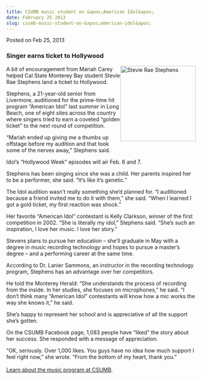 ```yaml
---
title: CSUMB music student on &apos;American Idol&apos;
date: February 25 2013
slug: csumb-music-student-on-&apos;american-idol&apos;
---
```


  



<span class="date">Posted on Feb 25, 2013    </span>
<h3>Singer earns ticket to Hollywood</h3>
<p><img alt="Stevie Rae Stephens" src="https://news.csumb.edu/sites/default/files/65/attachments/news/images/stephens.jpg" style="width:200px; height:200px; float:right">A bit of
encouragement from Mariah Carey helped Cal State Monterey Bay
student Stevie Rae Stephens land a ticket to Hollywood.</img></p>
<p>Stephens, a 21-year-old senior from Livermore, auditioned for
the prime-time hit program &#x201C;American Idol&#x201D; last summer in Long
Beach, one of eight sites across the country where singers tried to
earn a coveted &#x201C;golden ticket&#x201D; to the next round of
competition.</p>
<p>&#x201C;Mariah ended up giving me a thumbs up offstage before my
audition and that took some of the nerves away,&#x201D; Stephens said.</p>
<p>Idol&#x2019;s &#x201C;Hollywood Week&#x201D; episodes will air Feb. 6 and 7.</p>
<p>Stephens has been singing since she was a child. Her parents
inspired her to be a performer, she said. &#x201C;It&#x2019;s like it&#x2019;s
genetic.&#x201D;</p>
<p>The Idol audition wasn&#x2019;t really something she&#x2019;d planned for. &#x201C;I
auditioned because a friend invited me to do it with them,&#x201D; she
said. &#x201C;When I learned I got a gold ticket, my first reaction was
shock.&#x201D;</p>
<p>Her favorite &#x201C;American Idol&#x201D; contestant is Kelly Clarkson,
winner of the first competition in 2002. &#x201C;She is literally my
idol,&#x201D; Stephens said. &#x201C;She&#x2019;s such an inspiration, I love her music.
I love her story.&#x201D;</p>
<p>Stevens plans to pursue her education &#x2013; she&#x2019;ll graduate in May
with a degree in music recording technology and hopes to pursue a
master&#x2019;s degree &#x2013; and a performing career at the same time.</p>
<p>According to Dr. Lanier Sammons, an instructor in the recording
technology program, Stephens has an advantage over her
competitors.</p>
<p>He told the Monterey Herald: &#x201C;She understands the process of
recording from the inside. In her studies, she focuses on
microphones,&#x201D; he said. &#x201C;I don&#x2019;t think many &#x201C;American Idol&#x201D;
contestants will know how a mic works the way she knows it,&#x201D; he
said.</p>
<p>She&#x2019;s happy to represent her school and is appreciative of all
the support she&#x2019;s gotten.</p>
<p>On the CSUMB Facebook page, 1,083 people have &#x201C;liked&#x201D; the story
about her success. She responded with a message of
appreciation.</p>
<p>&#x201C;OK, seriously. Over 1,000 likes. You guys have no idea how much
support I feel right now,&#x201D; she wrote. &#x201C;From the bottom of my heart,
thank you.&#x201D;<br>
<br>
<a href="https://csumb.edu/music" rel="nofollow">Learn about the
music program at CSUMB</a>.</br></br></p>





 
